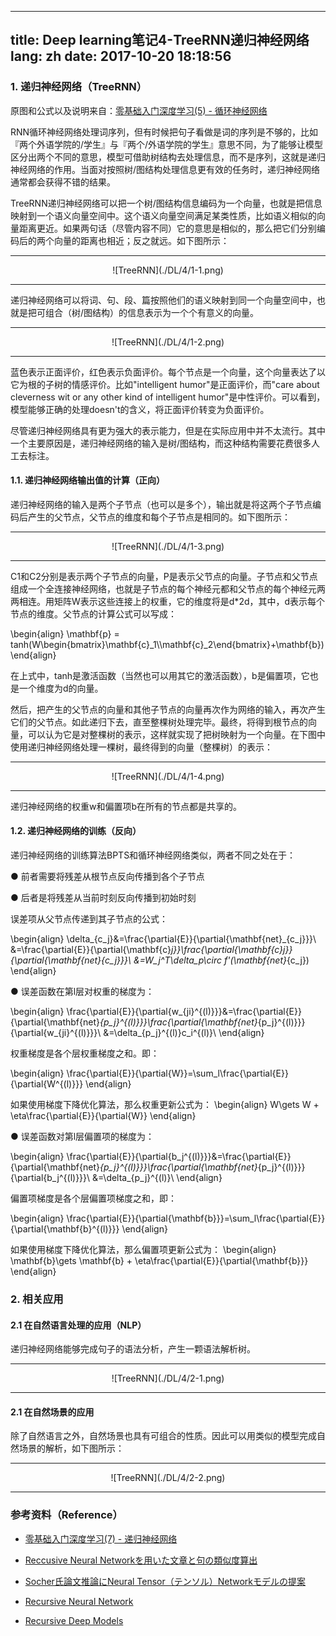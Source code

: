 
---
title: Deep learning笔记4-TreeRNN递归神经网络
lang: zh
date: 2017-10-20 18:18:56
---

### 1. 递归神经网络（TreeRNN）

原图和公式以及说明来自：[零基础入门深度学习(5) - 循环神经网络](https://zybuluo.com/hanbingtao/note/541458 "Title") 

RNN循环神经网络处理词序列，但有时候把句子看做是词的序列是不够的，比如『两个外语学院的/学生』与『两个/外语学院的学生』意思不同，为了能够让模型区分出两个不同的意思，模型可借助树结构去处理信息，而不是序列，这就是递归神经网络的作用。当面对按照树/图结构处理信息更有效的任务时，递归神经网络通常都会获得不错的结果。

TreeRNN递归神经网络可以把一个树/图结构信息编码为一个向量，也就是把信息映射到一个语义向量空间中。这个语义向量空间满足某类性质，比如语义相似的向量距离更近。如果两句话（尽管内容不同）它的意思是相似的，那么把它们分别编码后的两个向量的距离也相近；反之就远。如下图所示：

-------------------------------------

<center>![TreeRNN](./DL/4/1-1.png)</center> 

-------------------------------------

递归神经网络可以将词、句、段、篇按照他们的语义映射到同一个向量空间中，也就是把可组合（树/图结构）的信息表示为一个个有意义的向量。

-------------------------------------

<center>![TreeRNN](./DL/4/1-2.png)</center> 

-------------------------------------

蓝色表示正面评价，红色表示负面评价。每个节点是一个向量，这个向量表达了以它为根的子树的情感评价。比如"intelligent humor"是正面评价，而"care about cleverness wit or any other kind of intelligent humor"是中性评价。可以看到，模型能够正确的处理doesn't的含义，将正面评价转变为负面评价。

尽管递归神经网络具有更为强大的表示能力，但是在实际应用中并不太流行。其中一个主要原因是，递归神经网络的输入是树/图结构，而这种结构需要花费很多人工去标注。

#### 1.1. 递归神经网络输出值的计算（正向）

递归神经网络的输入是两个子节点（也可以是多个），输出就是将这两个子节点编码后产生的父节点，父节点的维度和每个子节点是相同的。如下图所示：

-------------------------------------

<center>![TreeRNN](./DL/4/1-3.png)</center> 

-------------------------------------

C1和C2分别是表示两个子节点的向量，P是表示父节点的向量。子节点和父节点组成一个全连接神经网络，也就是子节点的每个神经元都和父节点的每个神经元两两相连。用矩阵W表示这些连接上的权重，它的维度将是d*2d，其中，d表示每个节点的维度。父节点的计算公式可以写成：

\begin{align}
\mathbf{p} = tanh(W\begin{bmatrix}\mathbf{c}_1\\\mathbf{c}_2\end{bmatrix}+\mathbf{b})
\end{align}

在上式中，tanh是激活函数（当然也可以用其它的激活函数），b是偏置项，它也是一个维度为d的向量。

然后，把产生的父节点的向量和其他子节点的向量再次作为网络的输入，再次产生它们的父节点。如此递归下去，直至整棵树处理完毕。最终，将得到根节点的向量，可以认为它是对整棵树的表示，这样就实现了把树映射为一个向量。在下图中使用递归神经网络处理一棵树，最终得到的向量（整棵树）的表示：

-------------------------------------

<center>![TreeRNN](./DL/4/1-4.png)</center> 

-------------------------------------

递归神经网络的权重w和偏置项b在所有的节点都是共享的。

#### 1.2. 递归神经网络的训练（反向）

递归神经网络的训练算法BPTS和循环神经网络类似，两者不同之处在于：

● 前者需要将残差从根节点反向传播到各个子节点

● 后者是将残差从当前时刻反向传播到初始时刻

误差项从父节点传递到其子节点的公式：

\begin{align}
\delta_{c_j}&=\frac{\partial{E}}{\partial{\mathbf{net}_{c_j}}}\\
&=\frac{\partial{E}}{\partial{\mathbf{c}_j}}\frac{\partial{\mathbf{c}_j}}{\partial{\mathbf{net}_{c_j}}}\\
&=W_j^T\delta_p\circ f'(\mathbf{net}_{c_j})
\end{align}

● 误差函数在第l层对权重的梯度为：

\begin{align}
\frac{\partial{E}}{\partial{w_{ji}^{(l)}}}&=\frac{\partial{E}}{\partial{\mathbf{net}_{p_j}^{(l)}}}\frac{\partial{\mathbf{net}_{p_j}^{(l)}}}{\partial{w_{ji}^{(l)}}}\\
&=\delta_{p_j}^{(l)}c_i^{(l)}\\
\end{align}

权重梯度是各个层权重梯度之和。即：

\begin{align}
\frac{\partial{E}}{\partial{W}}=\sum_l\frac{\partial{E}}{\partial{W^{(l)}}}
\end{align}

如果使用梯度下降优化算法，那么权重更新公式为：
\begin{align}
W\gets W + \eta\frac{\partial{E}}{\partial{W}}
\end{align}

● 误差函数对第l层偏置项的梯度为：

\begin{align}
\frac{\partial{E}}{\partial{b_j^{(l)}}}&=\frac{\partial{E}}{\partial{\mathbf{net}_{p_j}^{(l)}}}\frac{\partial{\mathbf{net}_{p_j}^{(l)}}}{\partial{b_j^{(l)}}}\\
&=\delta_{p_j}^{(l)}\\
\end{align}

偏置项梯度是各个层偏置项梯度之和，即：

\begin{align}
\frac{\partial{E}}{\partial{\mathbf{b}}}=\sum_l\frac{\partial{E}}{\partial{\mathbf{b}^{(l)}}}
\end{align}

如果使用梯度下降优化算法，那么偏置项更新公式为：
\begin{align}
\mathbf{b}\gets \mathbf{b} + \eta\frac{\partial{E}}{\partial{\mathbf{b}}}
\end{align} 

### 2. 相关应用

#### 2.1 在自然语言处理的应用（NLP）

递归神经网络能够完成句子的语法分析，产生一颗语法解析树。

-------------------------------------

<center>![TreeRNN](./DL/4/2-1.png)</center> 

-------------------------------------

#### 2.1 在自然场景的应用

除了自然语言之外，自然场景也具有可组合的性质。因此可以用类似的模型完成自然场景的解析，如下图所示：

-------------------------------------

<center>![TreeRNN](./DL/4/2-2.png)</center> 

-------------------------------------


### 参考资料（Reference）

- [零基础入门深度学习(7) - 递归神经网络](https://zybuluo.com/hanbingtao/note/626300 "Title") 

- [Reccusive Neural Networkを用いた文章と句の類似度算出](https://qiita.com/hiroto0227/items/ea1c723903a3e20a32e2 "Title") 

- [Socher氏論文推論にNeural Tensor（テンソル）Networkモデルの提案](https://qiita.com/HirofumiYashima/items/8ced35dcb437ed6aab6c "Title") 

- [Recursive Neural Network](http://www.iro.umontreal.ca/~bengioy/talks/gss2012-YB6-NLP-recursive.pdf"Title") 

- [Recursive Deep Models](https://nlp.stanford.edu/~socherr/EMNLP2013_RNTN.pdf "Title") 
